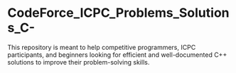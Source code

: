 # CodeForce_ICPC_Problems_Solutions_C-
This repository is meant to help competitive programmers, ICPC participants, and beginners looking for efficient and well-documented C++ solutions to improve their problem-solving skills.
